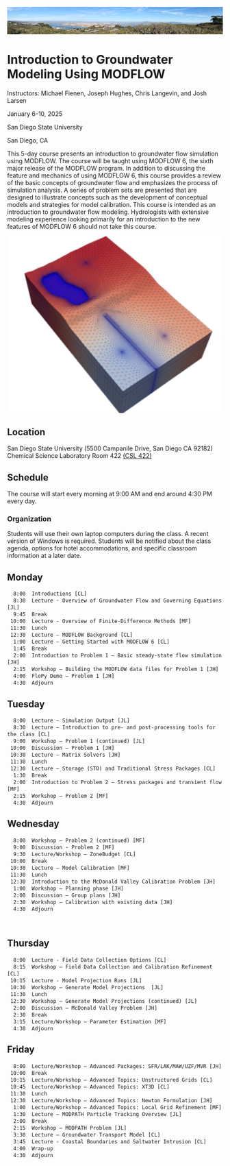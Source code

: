 ![alt](images/town.png)

# Introduction to Groundwater Modeling Using MODFLOW

Instructors: Michael Fienen, Joseph Hughes, Chris Langevin, and Josh Larsen

January 6-10, 2025

San Diego State University

San Diego, CA

This 5-day course presents an introduction to groundwater flow simulation using MODFLOW.  The course will be taught using MODFLOW 6, the sixth major release of the MODFLOW program.  In addition to discussing the feature and mechanics of using MODFLOW 6, this course provides a review of the basic concepts of groundwater flow and emphasizes the process of simulation analysis.  A series of problem sets are presented that are designed to illustrate concepts such as the development of conceptual models and strategies for model calibration.  This course is intended as an introduction to groundwater flow modeling.  Hydrologists with extensive modeling experience looking primarily for an introduction to the new features of MODFLOW 6 should not take this course.

![alt](images/grid.png)

## Location
San Diego State University (5500 Campanile Drive, San Diego CA 92182)
Chemical Science Laboratory Room 422 [(CSL 422)](https://map.concept3d.com/?id=801#!ct/16202,16203,16235,16236,16748,17005,17006,12160,68621,68622?m/147070?s/)

## Schedule
The course will start every morning at 9:00 AM and end around 4:30 PM every day.

### Organization
Students will use their own laptop computers during the class.  A recent version of Windows is required.  Students will be notified about the class agenda, options for hotel accommodations, and specific classroom information at a later date.

## Monday
```
  8:00  Introductions [CL]
  8:30  Lecture - Overview of Groundwater Flow and Governing Equations [JL]
  9:45  Break
 10:00  Lecture - Overview of Finite-Difference Methods [MF]
 11:30  Lunch
 12:30  Lecture – MODFLOW Background [CL]
  1:00  Lecture – Getting Started with MODFLOW 6 [CL]
  1:45  Break
  2:00  Introduction to Problem 1 – Basic steady-state flow simulation [JH]
  2:15  Workshop – Building the MODFLOW data files for Problem 1 [JH]
  4:00  FloPy Demo – Problem 1 [JH]
  4:30  Adjourn
```

## Tuesday
```
  8:00  Lecture – Simulation Output [JL]
  8:30  Lecture – Introduction to pre- and post-processing tools for the class [CL]
  9:00  Workshop – Problem 1 (continued) [JL]
 10:00  Discussion – Problem 1 [JH]
 10:30  Lecture – Matrix Solvers [JH]
 11:30  Lunch
 12:30  Lecture – Storage (STO) and Traditional Stress Packages [CL]
  1:30  Break
  2:00  Introduction to Problem 2 – Stress packages and transient flow [MF]
  2:15  Workshop – Problem 2 [MF]
  4:30  Adjourn
```

## Wednesday
```
  8:00  Workshop – Problem 2 (continued) [MF]
  9:00  Discussion - Problem 2 [MF]
  9:30  Lecture/Workshop – ZoneBudget [CL]
 10:00  Break
 10:30  Lecture – Model Calibration [MF]
 11:30  Lunch
 12:30  Introduction to the McDonald Valley Calibration Problem [JH]
  1:00  Workshop – Planning phase [JH]
  2:00  Discussion – Group plans [JH]
  2:30  Workshop – Calibration with existing data [JH]
  4:30  Adjourn
```
 
## Thursday
```
  8:00  Lecture - Field Data Collection Options [CL]
  8:15  Workshop – Field Data Collection and Calibration Refinement [CL]
 10:15  Lecture - Model Projection Runs [JL]
 10:30  Workshop – Generate Model Projections  [JL]
 11:30  Lunch
 12:30  Workshop – Generate Model Projections (continued) [JL]
  2:00  Discussion – McDonald Valley Problem [JH]
  2:30  Break
  3:15  Lecture/Workshop – Parameter Estimation [MF]
  4:30  Adjourn
```

## Friday
```
  8:00  Lecture/Workshop – Advanced Packages: SFR/LAK/MAW/UZF/MVR [JH]
 10:00  Break
 10:15  Lecture/Workshop – Advanced Topics: Unstructured Grids [CL]
 10:45  Lecture/Workshop – Advanced Topics: XT3D [CL]
 11:30  Lunch
 12:30  Lecture/Workshop – Advanced Topics: Newton Formulation [JH]
  1:00  Lecture/Workshop – Advanced Topics: Local Grid Refinement [MF]
  1:30  Lecture – MODPATH Particle Tracking Overview [JL]
  2:00  Break
  2:15  Workshop – MODPATH Problem [JL]
  3:30  Lecture – Groundwater Transport Model [CL]
  3:45  Lecture - Coastal Boundaries and Saltwater Intrusion [CL]
  4:00  Wrap-up
  4:30  Adjourn
```
